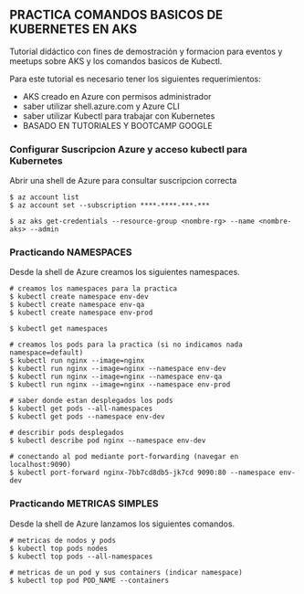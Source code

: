 **PRACTICA COMANDOS BASICOS DE KUBERNETES EN AKS**
------------------------------------------------------------------

Tutorial didáctico con fines de demostración y formacion para eventos y meetups sobre AKS y los comandos basicos de Kubectl.

Para este tutorial es necesario tener los siguientes requerimientos:
- AKS creado en Azure con permisos administrador
- saber utilizar shell.azure.com y Azure CLI
- saber utilizar Kubectl para trabajar con Kubernetes
- BASADO EN TUTORIALES Y BOOTCAMP GOOGLE

### Configurar Suscripcion Azure y acceso kubectl para Kubernetes

Abrir una shell de Azure para consultar suscripcion correcta
```
$ az account list
$ az account set --subscription ****-****-***-***

$ az aks get-credentials --resource-group <nombre-rg> --name <nombre-aks> --admin
```

### Practicando NAMESPACES

Desde la shell de Azure creamos los siguientes namespaces.

```
# creamos los namespaces para la practica
$ kubectl create namespace env-dev
$ kubectl create namespace env-qa
$ kubectl create namespace env-prod

$ kubectl get namespaces

# creamos los pods para la practica (si no indicamos nada namespace=default)
$ kubectl run nginx --image=nginx  
$ kubectl run nginx --image=nginx --namespace env-dev
$ kubectl run nginx --image=nginx --namespace env-qa
$ kubectl run nginx --image=nginx --namespace env-prod

# saber donde estan desplegados los pods 
$ kubectl get pods --all-namespaces
$ kubectl get pods --namespace env-dev

# describir pods desplegados
$ kubectl describe pod nginx --namespace env-dev

# conectando al pod mediante port-forwarding (navegar en localhost:9090)
$ kubectl port-forward nginx-7bb7cd8db5-jk7cd 9090:80 --namespace env-dev
```

### Practicando METRICAS SIMPLES

Desde la shell de Azure lanzamos los siguientes comandos.

```
# metricas de nodos y pods
$ kubectl top pods nodes
$ kubectl top pods --all-namespaces

# metricas de un pod y sus containers (indicar namespace)
$ kubectl top pod POD_NAME --containers 
```
